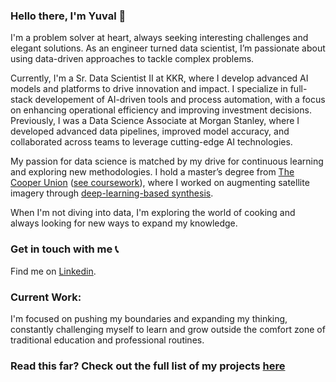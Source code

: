 
### Hello there, I'm Yuval 👋


I'm a problem solver at heart, always seeking interesting challenges and elegant solutions. As an engineer turned data scientist, I’m passionate about using data-driven approaches to tackle complex problems.

Currently, I'm a Sr. Data Scientist II at KKR, where I develop advanced AI models and platforms to drive innovation and impact. I specialize in full-stack developement of AI-driven tools and process automation, with a focus on enhancing operational efficiency and improving investment decisions. Previously, I was a Data Science Associate at Morgan Stanley, where I developed advanced data pipelines, improved model accuracy, and collaborated across teams to leverage cutting-edge AI technologies.

My passion for data science is matched by my drive for continuous learning and exploring new methodologies. I hold a master’s degree from [The Cooper Union](http://cooper.edu/welcome) ([see coursework](https://github.com/yuvalofek/yuvalofek/blob/main/coursework.md)), where I worked on augmenting satellite imagery through [deep-learning-based synthesis](https://github.com/yuvalofek/HSHT-Satellite-Imagery-Synthesis).

When I'm not diving into data, I'm exploring the world of cooking and always looking for new ways to expand my knowledge.
### Get in touch with me 	:telephone_receiver:
Find me on [Linkedin](https://www.linkedin.com/in/yuvalofek).


### Current Work:
I'm focused on pushing my boundaries and expanding my thinking, constantly challenging myself to learn and grow outside the comfort zone of traditional education and professional routines.

### Read this far? Check out the full list of my projects [here](https://github.com/yuvalofek/yuvalofek/blob/main/projects.md)
